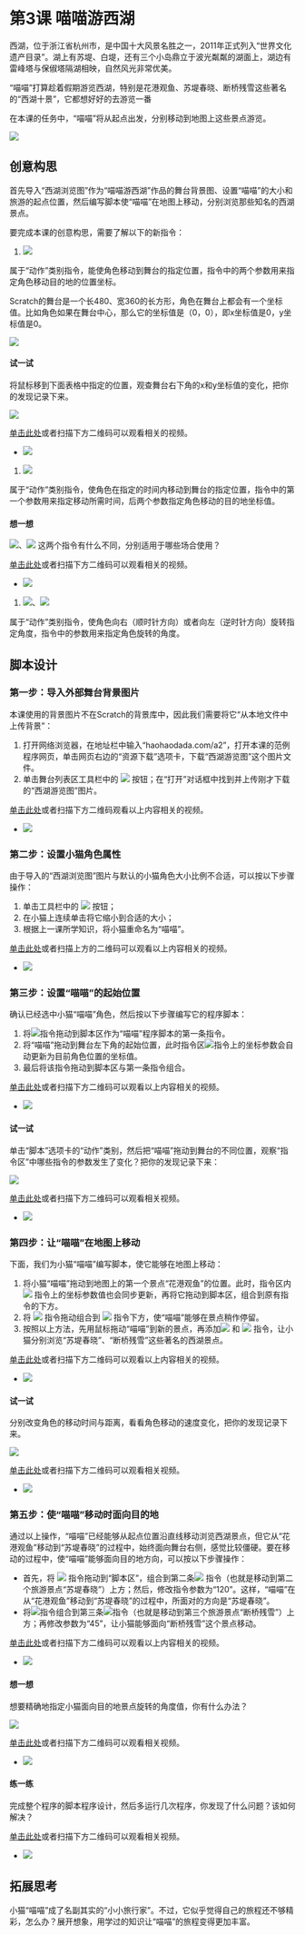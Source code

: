 # 第3课 喵喵游西湖

西湖，位于浙江省杭州市，是中国十大风景名胜之一，2011年正式列入“世界文化遗产目录”。湖上有苏堤、白堤，还有三个小岛鼎立于波光粼粼的湖面上，湖边有雷峰塔与保俶塔隔湖相映，自然风光非常优美。

“喵喵”打算趁着假期游览西湖，特别是花港观鱼、苏堤春晓、断桥残雪这些著名的“西湖十景”，它都想好好的去游览一番

在本课的任务中，“喵喵”将从起点出发，分别移动到地图上这些景点游览。

![](https://github.com/Haohaodada-official/docs/tree/8a7bce8f9269f3537909f64d03ad2a1ddd80af30/.gitbook/assets/scratch3-0.png)

## 创意构思

首先导入“西湖浏览图”作为“喵喵游西湖”作品的舞台背景图、设置“喵喵”的大小和旅游的起点位置，然后编写脚本使“喵喵”在地图上移动，分别浏览那些知名的西湖景点。

要完成本课的创意构思，需要了解以下的新指令：

1. ![](https://github.com/Haohaodada-official/docs/tree/8a7bce8f9269f3537909f64d03ad2a1ddd80af30/.gitbook/assets/scratch3-1.png) 

属于“动作”类别指令，能使角色移动到舞台的指定位置，指令中的两个参数用来指定角色移动目的地的位置坐标。

Scratch的舞台是一个长480、宽360的长方形，角色在舞台上都会有一个坐标值。比如角色如果在舞台中心，那么它的坐标值是（0，0），即x坐标值是0，y坐标值是0。

![](https://github.com/Haohaodada-official/docs/tree/8a7bce8f9269f3537909f64d03ad2a1ddd80af30/.gitbook/assets/scratch3-2.jpg)

#### 试一试

将鼠标移到下面表格中指定的位置，观查舞台右下角的x和y坐标值的变化，把你的发现记录下来。

![](https://github.com/Haohaodada-official/docs/tree/8a7bce8f9269f3537909f64d03ad2a1ddd80af30/.gitbook/assets/scratch3-2.png)

[单击此处](http://haohaodada.com/video/a20301.php)或者扫描下方二维码可以观看相关的视频。

* ![](https://github.com/Haohaodada-official/docs/tree/8a7bce8f9269f3537909f64d03ad2a1ddd80af30/.gitbook/assets/a20301.png) 

1. ![](https://github.com/Haohaodada-official/docs/tree/8a7bce8f9269f3537909f64d03ad2a1ddd80af30/.gitbook/assets/scratch3-3.png) 

属于“动作”类别指令，使角色在指定的时间内移动到舞台的指定位置，指令中的第一个参数用来指定移动所需时间，后两个参数指定角色移动的目的地坐标值。

#### 想一想

![](https://github.com/Haohaodada-official/docs/tree/8a7bce8f9269f3537909f64d03ad2a1ddd80af30/.gitbook/assets/scratch3-1.png)、![](https://github.com/Haohaodada-official/docs/tree/8a7bce8f9269f3537909f64d03ad2a1ddd80af30/.gitbook/assets/scratch3-3.png) 这两个指令有什么不同，分别适用于哪些场合使用？

[单击此处](http://haohaodada.com/video/a20302.php)或者扫描下方二维码可以观看相关的视频。

* ![](https://github.com/Haohaodada-official/docs/tree/8a7bce8f9269f3537909f64d03ad2a1ddd80af30/.gitbook/assets/a20302.png) 

1. ![](https://github.com/Haohaodada-official/docs/tree/8a7bce8f9269f3537909f64d03ad2a1ddd80af30/.gitbook/assets/scratch3-4.png)、![](https://github.com/Haohaodada-official/docs/tree/8a7bce8f9269f3537909f64d03ad2a1ddd80af30/.gitbook/assets/scratch3-5.png) 

属于“动作”类别指令，使角色向右（顺时针方向）或者向左（逆时针方向）旋转指定角度，指令中的参数用来指定角色旋转的角度。

## 脚本设计

### 第一步：导入外部舞台背景图片

本课使用的背景图片不在Scratch的背景库中，因此我们需要将它“从本地文件中上传背景”：

1. 打开网络浏览器，在地址栏中输入“haohaodada.com/a2”，打开本课的范例程序网页，单击网页右边的“资源下载”选项卡，下载“西湖游览图”这个图片文件。
2. 单击舞台列表区工具栏中的 ![](https://github.com/Haohaodada-official/docs/tree/8a7bce8f9269f3537909f64d03ad2a1ddd80af30/.gitbook/assets/scratch3-6.png) 按钮；在“打开”对话框中找到并上传刚才下载的“西湖游览图”图片。

[单击此处](http://haohaodada.com/video/a20303.php)或者扫描下方二维码观看以上内容相关的视频。

* ![](https://github.com/Haohaodada-official/docs/tree/8a7bce8f9269f3537909f64d03ad2a1ddd80af30/.gitbook/assets/a20303.png) 

### 第二步：设置小猫角色属性

由于导入的“西湖浏览图”图片与默认的小猫角色大小比例不合适，可以按以下步骤操作：

1. 单击工具栏中的 ![](https://github.com/Haohaodada-official/docs/tree/8a7bce8f9269f3537909f64d03ad2a1ddd80af30/.gitbook/assets/scratch3-7.png) 按钮；
2. 在小猫上连续单击将它缩小到合适的大小；
3. 根据上一课所学知识，将小猫重命名为“喵喵”。

[单击此处](http://haohaodada.com/video/a20304.php)或者扫描上方的二维码可以观看以上内容相关的视频。

* ![](https://github.com/Haohaodada-official/docs/tree/8a7bce8f9269f3537909f64d03ad2a1ddd80af30/.gitbook/assets/a20304.png) 

### 第三步：设置“喵喵”的起始位置

确认已经选中小猫“喵喵”角色，然后按以下步骤编写它的程序脚本：

1. 将![](https://github.com/Haohaodada-official/docs/tree/8a7bce8f9269f3537909f64d03ad2a1ddd80af30/.gitbook/assets/scratch2-1.png)指令拖动到脚本区作为“喵喵”程序脚本的第一条指令。
2. 将“喵喵”拖动到舞台左下角的起始位置，此时指令区![](https://github.com/Haohaodada-official/docs/tree/8a7bce8f9269f3537909f64d03ad2a1ddd80af30/.gitbook/assets/scratch3-9.png)指令上的坐标参数会自动更新为目前角色位置的坐标值。
3. 最后将该指令拖动到脚本区与第一条指令组合。

[单击此处](http://haohaodada.com/video/a20305.php)或者扫描下方二维码可以观看以上内容相关的视频。

* ![](https://github.com/Haohaodada-official/docs/tree/8a7bce8f9269f3537909f64d03ad2a1ddd80af30/.gitbook/assets/a20305.png) 

#### 试一试

单击“脚本”选项卡的“动作”类别，然后把“喵喵”拖动到舞台的不同位置，观察“指令区”中哪些指令的参数发生了变化？把你的发现记录下来：

![](https://github.com/Haohaodada-official/docs/tree/8a7bce8f9269f3537909f64d03ad2a1ddd80af30/.gitbook/assets/scratch3-8.png)

[单击此处](http://haohaodada.com/video/a20306.php)或者扫描下方二维码可以观看相关视频。

* ![](https://github.com/Haohaodada-official/docs/tree/8a7bce8f9269f3537909f64d03ad2a1ddd80af30/.gitbook/assets/a20306.png) 

### 第四步：让“喵喵”在地图上移动

下面，我们为小猫“喵喵”编写脚本，使它能够在地图上移动：

1. 将小猫“喵喵”拖动到地图上的第一个景点“花港观鱼”的位置。此时，指令区内![](https://github.com/Haohaodada-official/docs/tree/8a7bce8f9269f3537909f64d03ad2a1ddd80af30/.gitbook/assets/scratch3-10.png) 指令上的坐标参数值也会同步更新，再将它拖动到脚本区，组合到原有指令的下方。
2. 将 ![](https://github.com/Haohaodada-official/docs/tree/8a7bce8f9269f3537909f64d03ad2a1ddd80af30/.gitbook/assets/scratch2-4.png) 指令拖动组合到 ![](https://github.com/Haohaodada-official/docs/tree/8a7bce8f9269f3537909f64d03ad2a1ddd80af30/.gitbook/assets/scratch3-10.png) 指令下方，使“喵喵”能够在景点稍作停留。
3. 按照以上方法，先用鼠标拖动“喵喵”到新的景点，再添加![](https://github.com/Haohaodada-official/docs/tree/8a7bce8f9269f3537909f64d03ad2a1ddd80af30/.gitbook/assets/scratch3-10.png) 和 ![](https://github.com/Haohaodada-official/docs/tree/8a7bce8f9269f3537909f64d03ad2a1ddd80af30/.gitbook/assets/scratch2-4.png) 指令，让小猫分别浏览“苏堤春晓”、“断桥残雪”这些著名的西湖景点。

[单击此处](http://haohaodada.com/video/a20307.php)或者扫描下方二维码可以观看以上内容相关的视频。

* ![](https://github.com/Haohaodada-official/docs/tree/8a7bce8f9269f3537909f64d03ad2a1ddd80af30/.gitbook/assets/a20307.png) 

#### 试一试

分别改变角色的移动时间与距离，看看角色移动的速度变化，把你的发现记录下来。

![](https://github.com/Haohaodada-official/docs/tree/8a7bce8f9269f3537909f64d03ad2a1ddd80af30/.gitbook/assets/scratch3-11.png)

[单击此处](http://haohaodada.com/video/a20308.php)或者扫描下方二维码可以观看相关视频。

* ![](https://github.com/Haohaodada-official/docs/tree/8a7bce8f9269f3537909f64d03ad2a1ddd80af30/.gitbook/assets/a20308.png) 

### 第五步：使“喵喵”移动时面向目的地

通过以上操作，“喵喵”已经能够从起点位置沿直线移动浏览西湖景点，但它从“花港观鱼”移动到“苏堤春晓”的过程中，始终面向舞台右侧，感觉比较僵硬。要在移动的过程中，使“喵喵”能够面向目的地方向，可以按以下步骤操作：

* 首先，将 ![](https://github.com/Haohaodada-official/docs/tree/8a7bce8f9269f3537909f64d03ad2a1ddd80af30/.gitbook/assets/scratch3-5.png) 指令拖动到“脚本区”，组合到第二条![](https://github.com/Haohaodada-official/docs/tree/8a7bce8f9269f3537909f64d03ad2a1ddd80af30/.gitbook/assets/scratch3-10.png) 指令（也就是移动到第二个旅游景点“苏堤春晓”）上方；然后，修改指令参数为“120”。这样，“喵喵”在从“花港观鱼”移动到“苏堤春晓”的过程中，所面对的方向是“苏堤春晓”。
* 将![](https://github.com/Haohaodada-official/docs/tree/8a7bce8f9269f3537909f64d03ad2a1ddd80af30/.gitbook/assets/scratch3-4.png)指令组合到第三条![](https://github.com/Haohaodada-official/docs/tree/8a7bce8f9269f3537909f64d03ad2a1ddd80af30/.gitbook/assets/scratch3-10.png)指令（也就是移动到第三个旅游景点“断桥残雪”）上方；再修改参数为“45”，让小猫能够面向“断桥残雪”这个景点移动。

[单击此处](http://haohaodada.com/video/a20309.php)或者扫描下方二维码可以观看以上内容相关的视频。

* ![](https://github.com/Haohaodada-official/docs/tree/8a7bce8f9269f3537909f64d03ad2a1ddd80af30/.gitbook/assets/a20309.png) 

#### 想一想

想要精确地指定小猫面向目的地景点旋转的角度值，你有什么办法？

![](https://github.com/Haohaodada-official/docs/tree/8a7bce8f9269f3537909f64d03ad2a1ddd80af30/.gitbook/assets/scratch3-12.png)

[单击此处](http://haohaodada.com/video/a20310.php)或者扫描下方二维码可以观看相关视频。

* ![](https://github.com/Haohaodada-official/docs/tree/8a7bce8f9269f3537909f64d03ad2a1ddd80af30/.gitbook/assets/a20310.png) 

#### 练一练

完成整个程序的脚本程序设计，然后多运行几次程序，你发现了什么问题？该如何解决？

[单击此处](http://haohaodada.com/video/a20311.php)或者扫描下方二维码可以观看相关视频。

* ![](https://github.com/Haohaodada-official/docs/tree/8a7bce8f9269f3537909f64d03ad2a1ddd80af30/.gitbook/assets/a20311.png) 

## 拓展思考

小猫“喵喵”成了名副其实的“小小旅行家”。不过，它似乎觉得自己的旅程还不够精彩，怎么办？展开想象，用学过的知识让“喵喵”的旅程变得更加丰富。

